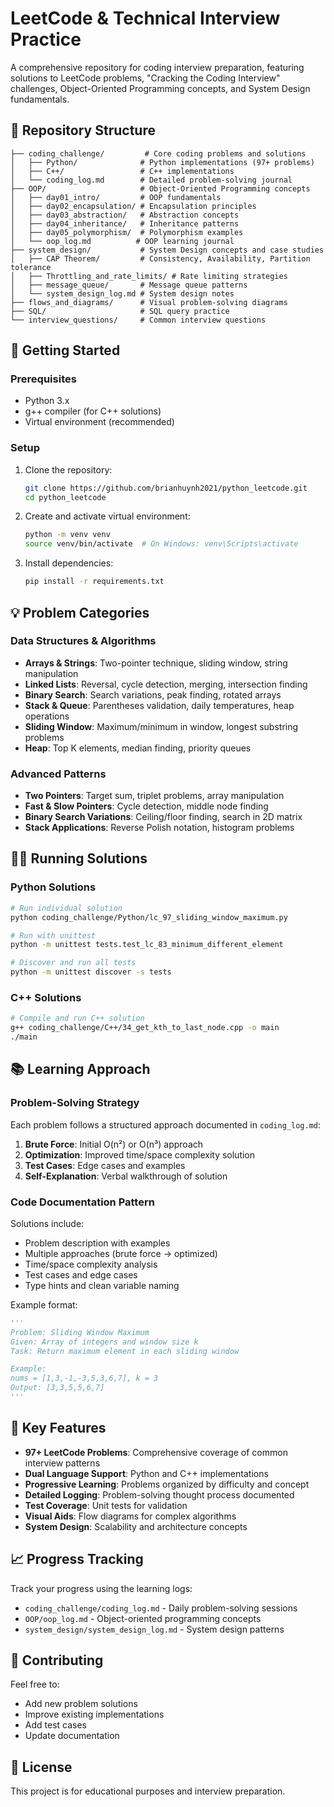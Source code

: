 # LeetCode & Technical Interview Practice

A comprehensive repository for coding interview preparation, featuring solutions to LeetCode problems, "Cracking the Coding Interview" challenges, Object-Oriented Programming concepts, and System Design fundamentals.

## 📁 Repository Structure

```
├── coding_challenge/         # Core coding problems and solutions
│   ├── Python/              # Python implementations (97+ problems)
│   ├── C++/                 # C++ implementations
│   └── coding_log.md        # Detailed problem-solving journal
├── OOP/                     # Object-Oriented Programming concepts
│   ├── day01_intro/         # OOP fundamentals
│   ├── day02_encapsulation/ # Encapsulation principles
│   ├── day03_abstraction/   # Abstraction concepts
│   ├── day04_inheritance/   # Inheritance patterns
│   ├── day05_polymorphism/  # Polymorphism examples
│   └── oop_log.md          # OOP learning journal
├── system_design/           # System Design concepts and case studies
│   ├── CAP Theorem/         # Consistency, Availability, Partition tolerance
│   ├── Throttling_and_rate_limits/ # Rate limiting strategies
│   ├── message_queue/       # Message queue patterns
│   └── system_design_log.md # System design notes
├── flows_and_diagrams/      # Visual problem-solving diagrams
├── SQL/                     # SQL query practice
└── interview_questions/     # Common interview questions
```

## 🚀 Getting Started

### Prerequisites
- Python 3.x
- g++ compiler (for C++ solutions)
- Virtual environment (recommended)

### Setup
1. Clone the repository:
   ```bash
   git clone https://github.com/brianhuynh2021/python_leetcode.git
   cd python_leetcode
   ```

2. Create and activate virtual environment:
   ```bash
   python -m venv venv
   source venv/bin/activate  # On Windows: venv\Scripts\activate
   ```

3. Install dependencies:
   ```bash
   pip install -r requirements.txt
   ```

## 💡 Problem Categories

### Data Structures & Algorithms
- **Arrays & Strings**: Two-pointer technique, sliding window, string manipulation
- **Linked Lists**: Reversal, cycle detection, merging, intersection finding
- **Binary Search**: Search variations, peak finding, rotated arrays
- **Stack & Queue**: Parentheses validation, daily temperatures, heap operations
- **Sliding Window**: Maximum/minimum in window, longest substring problems
- **Heap**: Top K elements, median finding, priority queues

### Advanced Patterns
- **Two Pointers**: Target sum, triplet problems, array manipulation
- **Fast & Slow Pointers**: Cycle detection, middle node finding
- **Binary Search Variations**: Ceiling/floor finding, search in 2D matrix
- **Stack Applications**: Reverse Polish notation, histogram problems

## 🏃‍♂️ Running Solutions

### Python Solutions
```bash
# Run individual solution
python coding_challenge/Python/lc_97_sliding_window_maximum.py

# Run with unittest
python -m unittest tests.test_lc_83_minimum_different_element

# Discover and run all tests
python -m unittest discover -s tests
```

### C++ Solutions
```bash
# Compile and run C++ solution
g++ coding_challenge/C++/34_get_kth_to_last_node.cpp -o main
./main
```

## 📚 Learning Approach

### Problem-Solving Strategy
Each problem follows a structured approach documented in `coding_log.md`:
1. **Brute Force**: Initial O(n²) or O(n³) approach
2. **Optimization**: Improved time/space complexity solution
3. **Test Cases**: Edge cases and examples
4. **Self-Explanation**: Verbal walkthrough of solution

### Code Documentation Pattern
Solutions include:
- Problem description with examples
- Multiple approaches (brute force → optimized)
- Time/space complexity analysis
- Test cases and edge cases
- Type hints and clean variable naming

Example format:
```python
'''
Problem: Sliding Window Maximum
Given: Array of integers and window size k
Task: Return maximum element in each sliding window

Example:
nums = [1,3,-1,-3,5,3,6,7], k = 3
Output: [3,3,5,5,6,7]
'''
```

## 🎯 Key Features

- **97+ LeetCode Problems**: Comprehensive coverage of common interview patterns
- **Dual Language Support**: Python and C++ implementations
- **Progressive Learning**: Problems organized by difficulty and concept
- **Detailed Logging**: Problem-solving thought process documented
- **Test Coverage**: Unit tests for validation
- **Visual Aids**: Flow diagrams for complex algorithms
- **System Design**: Scalability and architecture concepts

## 📈 Progress Tracking

Track your progress using the learning logs:
- `coding_challenge/coding_log.md` - Daily problem-solving sessions
- `OOP/oop_log.md` - Object-oriented programming concepts
- `system_design/system_design_log.md` - System design patterns

## 🤝 Contributing

Feel free to:
- Add new problem solutions
- Improve existing implementations
- Add test cases
- Update documentation

## 📄 License

This project is for educational purposes and interview preparation.
